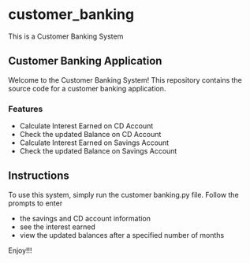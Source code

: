 # customer_banking
This is a Customer Banking System
## Customer Banking Application

Welcome to the Customer Banking System! This repository contains the source code for a customer banking application.

### Features

- Calculate Interest Earned on CD Account 
- Check the updated Balance on CD Account
- Calculate Interest Earned on Savings Account 
- Check the updated Balance on Savings Account

## Instructions
To use this system, simply run the customer banking.py file. Follow the prompts to enter 
- the savings and CD account information 
- see the interest earned 
- view the updated balances after a specified number of months

Enjoy!!!